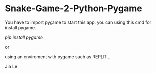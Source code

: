 # Snake-Game-2-Python-Pygame

You have to import pygame to start this app. you can using this cmd for install pygame.

*pip install pygame*

or

using an enviroment with pygame such as REPLIT...

Jia Le
